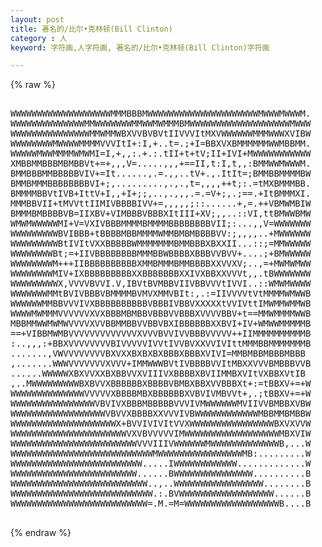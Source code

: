 ```yaml
---
layout: post
title: 著名的/比尔•克林顿(Bill Clinton)
category : 人
keyword: 字符画,人字符画, 著名的/比尔•克林顿(Bill Clinton)字符画

---
```

{% raw %}
<pre>

WWWWWWWWWWWWWWWWWWWMMMBBBMWWWWWWWWWWWWWWWWWWWWWMWWWMWWWM.
WWWWWWWWWWWWWWMMWWWWWWWMMWWMWMMMBMWWWWWWWWWWWWWWWWWWWMWWW
WWWWWWWWWWWWWWWMMWMMWBXVVBVBVtIIVVVItMXVWWWWWWMMMWWWXVIBW
WWWWWWWWMWWWWMMMMVVVItI+:I,+..t=.;+I=BBXVXBMMMMMMWWMBBMM.
WWWWWMWWMMMMWMWMI=I,+,,:.+.:.tII+t+tV;II+IVI+MWWWWWWWWWWW
XMBBMMBBBMBMBBVt+=+,,,V=.....,,,+==II,t:I,t,,:BMMWWMWWWM.
BMMBBBMMBBBBBVIV+=It......,.=.,,..tV+.,.ItIt=;BMMBBMMMMBW
BMMBMMMBBBBBBBBVI+;,.........,.,.,t=,,,,++t;:.=tMXBMMMBB.
BMMMMBBVtIVB+IttV+I,,+I+;;,..,.,,,.=.=V+;,.;==.+ItBMMMXI.
MMMBBVII+tMVVttIIMIVBBBBIVV+=,,,,,;::......+,=.++VBMWMBIW
BMMMBMBBBBVB=IIXBV+VIMBBBVBBBXItIII+XV;,,..::VI,ttBMWWBMW
WMWMWWWWWMI+V=VXIVBBBMMMMBMMMMBBBBBBBBVII;:...,,V=WWWWWWW
WWWWWWWWWBVIBBB+tBBBBMBBMMMMWMMBMBMBBBBVV:;,,,,..+MWWWWWW
WWWWWWWWWBtIVItVXXBBBBBWMMMMMMMBMMBBBXBXXII...::;=MMWWWWW
WWWWWWWWBt;=+IIVBBBBBBBBMMMBBWBBBBXBBBVVBVV+....;+BMWWWWW
WWWWWWWWM+++IIBBBBBBBBBBXMMBMMMBMMBBBBXXVVXV;..,=+MWMWMWW
WWWWWWWWMIV+IXBBBBBBBBBXXBBBBBBBXXIVXBBXXVVVt,,.tBWWWWWWW
WWWWWWWWWX,VVVVBVVI.V,IBVtBVMBBVIIVBBVVVtIVVI..::WMWMWWWW
WWWWWWWMMtBVIVBBBVBMMMMBVMVXMMVBIt:,.:=IIVVVVtVtMMMMWMWWB
WWWWWWMMBBVVVIVXBBBBBBBBBBVBBBIVBBVXXXXXtVVIVttIMWMMWMMWB
WWWWMWMMMVVVVVVXVXBBBMBMBBVBBBVVBBBXVVVVBBV+t==MMWMMMMWWB
MBBMMWWMWMWVVVVXVVBBMMBBVVBBVBXIBBBBBBXXBVI+IV+WMWWMMMMMB
==+VIBBMWMBVVVVVVVVVVVVVXVVVBVVIVVBBBVVVVV++IIMMMMMMMMMMB
:..,,,:+BBXVVVVVVVVBIVVVVVIVVtIVVBVXXVVIVIttMMMBBMMMMMMMB
.......,VWVVVVVVVVBXVXXBXBXBXBBBXBBBXVIVI=MMBMBBMBBBMBBB
,.......WWWVVVVVVVXVVV+IMMWWWBVtIVBBBBVVItMBXXVVVBMBBBVVB
......WWWWWXBXVVXXBXBBVVXVIIIVXBBBBXBVIIMMBXVItVXBBXVtIB
,..MWWWWWWWWWBXBVVXBBBBBBXBBBBVBMBXBBXVVBBBXt+:=tBBXV+=+W
WWWWWWWWWWWWWWVVVVVXBBBBMBXBBBBBBXVBVIVMBVVt+,.;tBBXV+=+W
WWWWWWWWWWWWWWWWVBVIVXBBBMBBBBBVVVIVMWWWWWWMVIIVVBMBBXVBW
WWWWWWWWWWWWWWWWWWVBVVXBBBBXXVVVIVBWWWWWWWWWWWWMBBMMBMBBW
WWWWWWWWWWWWWWWWWWWWX+BVVIVIVItVVXWWWWWWWWWWWWWWWWBXVXVVW
WWWWWWWWWWWWWWWWWWWWWWVXVBVVVVVIMWWWWWWWWWWWWWWWWWWMBXVIW
WWWWWWWWWWWWWWWWWWWWWWWWVVVIIIVWWWWWWMWWWWWWWWWWWWWB,...W
WWWWWWWWWWWWWWWWWWWWWWWWWWWMWWWWWWWWWWWWWWWWMB:.........W
WWWWWWWWWWWWWWWWWWWWWWWWW.....IWWWWWWWWWWWW.............W
WWWWWWWWWWWWWWWWWWWWWWWW......BWWWWWWWWWWWWWWW..........B
WWWWWWWWWWWWWWWWWWWWWWWWWW..,..WWWWWWWWWWWWWWWWW........B
WWWWWWWWWWWWWWWWWWWWWWWWWWW.:.BVWWWWWWWWWWWWWWWWWW......B
WWWWWWWWWWWWWWWWWWWWWWWWWW=.M.=M=WWWWWWWWWWWWWWWWWWB....B
 </pre>
{% endraw %}
